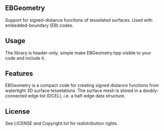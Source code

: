EBGeometry
----------

Support for signed-distance functions of tesselated surfaces. Used with embedded-boundary (EB) codes.

Usage
-----

The library is header-only, simple make EBGeometry.hpp visible to your code and include it.

Features
--------

EBGeometry is a compact code for creating signed distance functions from watertight 3D surface tesselations.
The surface mesh is stored in a doubly-connected edge list (DCEL), i.e. a half-edge data structure. 

License
-------

See LICENSE and Copyright.txt for redistribution rights. 
